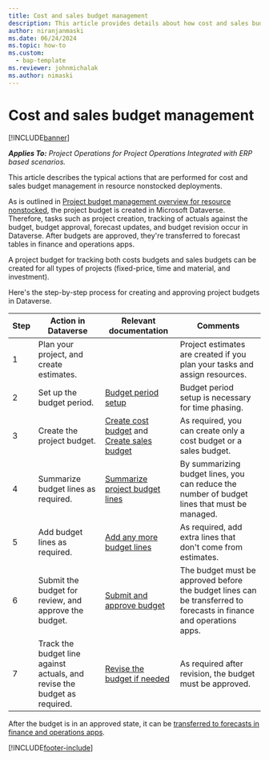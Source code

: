 ```yaml
---
title: Cost and sales budget management
description: This article provides details about how cost and sales budgets can be managed in resource nonstocked deployments.
author: niranjanmaski
ms.date: 06/24/2024
ms.topic: how-to
ms.custom: 
  - bap-template
ms.reviewer: johnmichalak
ms.author: nimaski
---
```


# Cost and sales budget management

[!INCLUDE[banner](../includes/banner.md)]

_**Applies To:** Project Operations for Project Operations Integrated with ERP based scenarios._

This article describes the typical actions that are performed for cost and sales budget management in resource nonstocked deployments.

As is outlined in [Project budget management overview for resource nonstocked](project-budget-management-overview-res-non-stocked.md), the project budget is created in Microsoft Dataverse. Therefore, tasks such as project creation, tracking of actuals against the budget, budget approval, forecast updates, and budget revision occur in Dataverse. After budgets are approved, they're transferred to forecast tables in finance and operations apps.

A project budget for tracking both costs budgets and sales budgets can be created for all types of projects (fixed-price, time and material, and investment).

Here's the step-by-step process for creating and approving project budgets in Dataverse.

| Step | Action in Dataverse | Relevant documentation | Comments |
|---|---|---|---|
| 1 | Plan your project, and create estimates. | | Project estimates are created if you plan your tasks and assign resources. |
| 2 | Set up the budget period. | [Budget period setup](../pro/budget/budget-period-setup.md) | Budget period setup is necessary for time phasing.|
| 3 | Create the project budget. | [Create cost budget](../pro/budget/create-delete-project-budget.md) and [Create sales budget](../pro/budget/create-delete-project-sales-budget.md) | As required, you can create only a cost budget or a sales budget. |
| 4 | Summarize budget lines as required. | [Summarize project budget lines](../pro/budget/summarize-budgetline-during-import.md) | By summarizing budget lines, you can reduce the number of budget lines that must be managed. |
| 5 | Add budget lines as required. | [Add any more budget lines](../pro/budget/project-cost-time-budget-line.md) | As required, add extra lines that don't come from estimates. |
| 6 | Submit the budget for review, and approve the budget. | [Submit and approve budget ](../pro/budget/project-budget-status-mgmt.md) | The budget must be approved before the budget lines can be transferred to forecasts in finance and operations apps. |
| 7 | Track the budget line against actuals, and revise the budget as required. | [Revise the budget if needed ](../pro/budget/revise-project-cost-budget.md) | As required after revision, the budget must be approved. |

After the budget is in an approved state, it can be [transferred to forecasts in finance and operations apps](transfer-budgets-to-forecasts.md).

[!INCLUDE[footer-include](../includes/footer-banner.md)]
